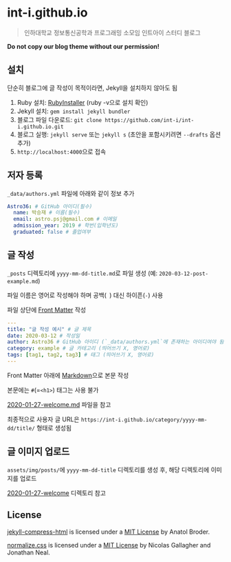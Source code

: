 # int-i.github.io

> 인하대학교 정보통신공학과 프로그래밍 소모임 인트아이 스터디 블로그

**Do not copy our blog theme without our permission!**

## 설치

단순히 블로그에 글 작성이 목적이라면, Jekyll을 설치하지 않아도 됨

1. Ruby 설치: [RubyInstaller](https://rubyinstaller.org/) (ruby -v으로 설치 확인)
2. Jekyll 설치: `gem install jekyll bundler`
3. 블로그 파일 다운로드: `git clone https://github.com/int-i/int-i.github.io.git`
4. 블로그 실행: `jekyll serve` 또는 `jekyll s` (초안을 포함시키려면 `--drafts` 옵션 추가)
5. `http://localhost:4000`으로 접속

## 저자 등록

`_data/authors.yml` 파일에 아래와 같이 정보 추가

```yml
Astro36: # GitHub 아이디(필수)
  name: 박승재 # 이름(필수)
  email: astro.psj@gmail.com # 이메일
  admission_year: 2019 # 학번(입학년도)
  graduated: false # 졸업여부
```

## 글 작성

`_posts` 디렉토리에 `yyyy-mm-dd-title.md`로 파일 생성 (예: `2020-03-12-post-example.md`)

파일 이름은 영어로 작성해야 하며 공백(` `) 대신 하이픈(`-`) 사용

파일 상단에 [Front Matter](https://jekyllrb.com/docs/front-matter/) 작성

```yml
---
title: "글 작성 예시" # 글 제목
date: 2020-03-12 # 작성일
author: Astro36 # GitHub 아이디 (`_data/authors.yml`에 존재하는 아이디여야 됨)
category: example # 글 카테고리 (띄어쓰기 X, 영어로)
tags: [tag1, tag2, tag3] # 태그 (띄어쓰기 X, 영어로)
---
```

Front Matter 아래에 [Markdown](https://guides.github.com/features/mastering-markdown/)으로 본문 작성

본문에는 `#`(=`<h1>`) 태그는 사용 불가

[2020-01-27-welcome.md](./_posts/2020-01-27-welcome.md) 파일을 참고

최종적으로 사용자 글 URL은 `https://int-i.github.io/category/yyyy-mm-dd/title/` 형태로 생성됨

## 글 이미지 업로드

`assets/img/posts/`에 `yyyy-mm-dd-title` 디렉토리를 생성 후, 해당 디렉토리에 이미지를 업로드

[2020-01-27-welcome](./assets/img/posts/2020-01-27-welcome/) 디렉토리 참고

## License

[jekyll-compress-html](http://jch.penibelst.de/) is licensed under a [MIT License](https://github.com/penibelst/jekyll-compress-html/blob/master/LICENSE) by Anatol Broder.

[normalize.css](github.com/necolas/normalize.css) is licensed under a [MIT License](https://github.com/necolas/normalize.css/blob/master/LICENSE.md) by Nicolas Gallagher and Jonathan Neal.
